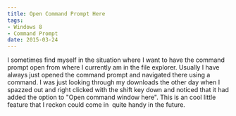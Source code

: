 ```yaml
---
title: Open Command Prompt Here
tags:
- Windows 8
- Command Prompt
date: 2015-03-24
---
```

<p>I sometimes find myself in the situation where I want to have the command prompt open from where I currently am in the file explorer. Usually I have always just opened the command prompt and navigated there using a command. I was just looking through my downloads the other day when I spazzed out and right clicked with the shift key down and noticed that it had added the option to &quot;Open command window here&quot;. This is an cool little feature that I reckon could come in&nbsp; quite handy in the future.</p>
